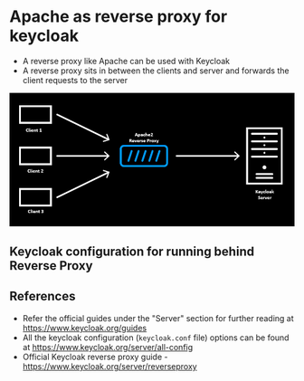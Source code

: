
# Apache as reverse proxy for keycloak 

* A reverse proxy like Apache can be used with Keycloak
* A reverse proxy sits in between the clients and server and forwards the client requests to the server

![keycloak_apache_architecture.png](https://github.com/nagasudhirpulla/taming_python/blob/master/blog/skills/assets/img/keycloak_apache_architecture.png?raw=true?raw=true)
## Keycloak configuration for running behind Reverse Proxy




## References
* Refer the official guides under the "Server" section for further reading at https://www.keycloak.org/guides
* All the keycloak configuration (`keycloak.conf` file) options can be found at https://www.keycloak.org/server/all-config 
* Official Keycloak reverse proxy guide - https://www.keycloak.org/server/reverseproxy
<!--stackedit_data:
eyJoaXN0b3J5IjpbMjUwNDc4MTgsLTI0NzQ2Mjg1MSwxNjQ1OT
MwODgwLC04NDg3MjkwNjMsMTQ0OTYwMTEyNCwtODEzMDk3MDM1
LC0xNzc4MDU1NTEyXX0=
-->